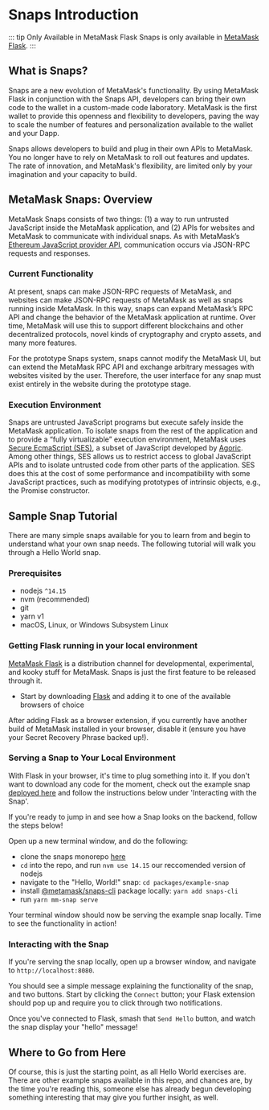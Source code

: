 # Snaps Introduction

::: tip Only Available in MetaMask Flask
Snaps is only available in [MetaMask Flask](https://metamask.io/flask).
:::

## What is Snaps?

Snaps are a new evolution of MetaMask's functionality. By using MetaMask Flask in conjunction with the Snaps API, developers can bring their own code to the wallet in a custom-made code laboratory. MetaMask is the first wallet to provide this openness and flexibility to developers, paving the way to scale the number of features and personalization available to the wallet and your Dapp.

Snaps allows developers to build and plug in their own APIs to MetaMask. You no longer have to rely on MetaMask to roll out features and updates. The rate of innovation, and MetaMask's flexibility, are limited only by your imagination and your capacity to build.

## MetaMask Snaps: Overview

MetaMask Snaps consists of two things: (1) a way to run untrusted JavaScript inside the MetaMask application, and (2) APIs for websites and MetaMask to communicate with individual snaps. As with MetaMask’s [Ethereum JavaScript provider API](https://docs.metamask.io/guide/ethereum-provider.html), communication occurs via JSON-RPC requests and responses.

### Current Functionality

At present, snaps can make JSON-RPC requests of MetaMask, and websites can make JSON-RPC requests of MetaMask as well as snaps running inside MetaMask. In this way, snaps can expand MetaMask’s RPC API and change the behavior of the MetaMask application at runtime. Over time, MetaMask will use this to support different blockchains and other decentralized protocols, novel kinds of cryptography and crypto assets, and many more features.

For the prototype Snaps system, snaps cannot modify the MetaMask UI, but can extend the MetaMask RPC API and exchange arbitrary messages with websites visited by the user. Therefore, the user interface for any snap must exist entirely in the website during the prototype stage.

### Execution Environment

Snaps are untrusted JavaScript programs but execute safely inside the MetaMask application. To isolate snaps from the rest of the application and to provide a “fully virtualizable” execution environment, MetaMask uses [Secure EcmaScript (SES)](https://github.com/endojs/endo/tree/master/packages/ses), a subset of JavaScript developed by [Agoric](https://agoric.com/). Among other things, SES allows us to restrict access to global JavaScript APIs and to isolate untrusted code from other parts of the application. SES does this at the cost of some performance and incompatibility with some JavaScript practices, such as modifying prototypes of intrinsic objects, e.g., the Promise constructor.

## Sample Snap Tutorial

There are many simple snaps available for you to learn from and begin to understand what your own snap needs. The following tutorial will walk you through a Hello World snap.

### Prerequisites

- nodejs `^14.15`
- nvm (recommended)
- git
- yarn v1
- macOS, Linux, or Windows Subsystem Linux

### Getting Flask running in your local environment

[MetaMask Flask](https://metamask.io/flask) is a distribution channel for developmental, experimental, and kooky stuff for MetaMask. Snaps is just the first feature to be released through it.

- Start by downloading [Flask](https://metamask.io/flask) and adding it to one of the available browsers of choice

After adding Flask as a browser extension, if you currently have another build of MetaMask installed in your browser, disable it (ensure you have your Secret Recovery Phrase backed up!).

### Serving a Snap to Your Local Environment

With Flask in your browser, it's time to plug something into it. If you don't want to download any code for the moment, check out the example snap [deployed here](https://metamask.github.io/snap-template/) and follow the instructions below under 'Interacting with the Snap'.

If you're ready to jump in and see how a Snap looks on the backend, follow the steps below!

Open up a new terminal window, and do the following:

- clone the snaps monorepo [here](https://github.com/MetaMask/snaps-skunkworks)
- `cd` into the repo, and run `nvm use 14.15` our reccomended version of nodejs
- navigate to the "Hello, World!" snap: `cd packages/example-snap`
- install [@metamask/snaps-cli](https://npmjs.com/package/@metamask/snaps-cli) package locally: `yarn add snaps-cli`
- run `yarn mm-snap serve`

Your terminal window should now be serving the example snap locally. Time to see the functionality in action!

### Interacting with the Snap

If you're serving the snap locally, open up a browser window, and navigate to `http://localhost:8080`.

You should see a simple message explaining the functionality of the snap, and two buttons. Start by clicking the `Connect` button; your Flask extension should pop up and require you to click through two notifications.

Once you've connected to Flask, smash that `Send Hello` button, and watch the snap display your "hello" message!

## Where to Go from Here

Of course, this is just the starting point, as all Hello World exercises are. There are other example snaps available in this repo, and chances are, by the time you're reading this, someone else has already begun developing something interesting that may give you further insight, as well.
